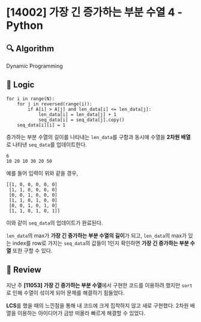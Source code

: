 # [14002] 가장 긴 증가하는 부분 수열 4 - Python

## :mag: Algorithm

Dynamic Programming

## :round_pushpin: Logic

```angular2html
for i in range(N):
    for j in reversed(range(i)):
        if A[i] > A[j] and len_data[i] <= len_data[j]:
            len_data[i] = len_data[j] + 1
            seq_data[i] = seq_data[j].copy()
    seq_data[i][i] = 1
```
증가하는 부분 수열의 길이를 나타내는 ```len_data```를 구함과 동시에 수열을 **2차원 배열**로 나타낸 ```seq_data```를 업데이트한다.
```
6
10 20 10 30 20 50
```
예를 들어 입력이 위와 같을 경우,
```angular2html
[[1, 0, 0, 0, 0, 0]
 [1, 1, 0, 0, 0, 0]
 [0, 0, 1, 0, 0, 0]
 [1, 1, 0, 1, 0, 0]
 [0, 0, 1, 0, 1, 0]
 [1, 1, 0, 1, 0, 1]]
```
이와 같이 ```seq_data```의 업데이트가 완료된다.

```len_data```의 max가 **가장 긴 증가하는 부분 수열의 길이**가 되고, ```len_data```의 max가 있는 index를 row로 가지는 ```seq_data```의 값들이 1인지 확인하면 **가장 긴 증가하는 부분 수열** 또한 구할 수 있다.

## :memo: Review
지난 주 **[11053] 가장 긴 증가하는 부분 수열**에서 구현한 코드를 이용하려 했지만 ```sort```로 인해 수열이 섞이게 되어 문제를 해결하기 힘들었다. 

**LCS**를 했을 때의 느낀점을 통해 내 코드에 크게 집착하지 않고 새로 구현했다. 2차원 배열을 이용하는 아이디어가 금방 떠올라 빠르게 해결할 수 있었다.